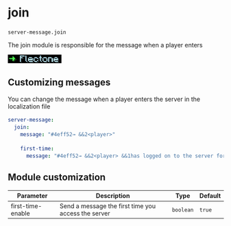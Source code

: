 # join
`server-message.join`

The join module is responsible for the message when a player enters

![join](join.png)

## Customizing messages
You can change the message when a player enters the server in the localization file
```yaml
server-message:
  join:
    message: "#4eff52→ &&2<player>"

    first-time:
      message: "#4eff52→ &&2<player> &&1has logged on to the server for the first time, let's welcome!"
```

## Module customization

| Parameter         | Description                                         | Type      | Default |
| ----------------- | --------------------------------------------------- | --------- | ------- |
| first-time-enable | Send a message the first time you access the server | `boolean` | `true`  |
